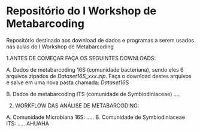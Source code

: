 # Repositório do I Workshop de Metabarcoding
Repositório destinado aos download de dados e programas a serem usados nas aulas do I Workshop de Metabarcoding

1.ANTES DE COMEÇAR FAÇA OS SEGUINTES DOWNLOADS:

  A. Dados de metabarcoding 16S (comunidade bacteriana), sendo eles 6 arquivos zipados de *Dataset16S_xxx.zip*. Faça o download destes arquivos e salve em uma nova pasta chamada: *Dataset16S* 
  
B. Dados de metabarcoding ITS (comunidade de Symbiodiniaceae) ....

2. WORKFLOW DAS ANÁLISE DE METABARCODING:

  



  A. Comunidade Microbiana 16S: .....
  B. Comunidade de Symbiodiniaceae ITS: .....
AHUAHA
